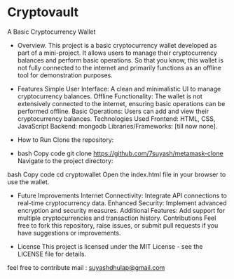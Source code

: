# Cryptovault 


A Basic Cryptocurrency Wallet
* Overview. 
This project is a basic cryptocurrency wallet developed as part of a mini-project. It allows users to manage their cryptocurrency balances and perform basic operations. So that you know, this wallet is not fully connected to the internet and primarily functions as an offline tool for demonstration purposes.








* Features
Simple User Interface:  A clean and minimalistic UI to manage cryptocurrency balances.
Offline Functionality: The wallet is not extensively connected to the internet, ensuring basic operations can be performed offline.
Basic Operations: Users can add and view their cryptocurrency balances.
Technologies Used
Frontend: HTML, CSS, JavaScript
Backend: mongodb
Libraries/Frameworks: [till now none].
* How to Run
Clone the repository:




* bash
Copy code
git clone https://github.com/7suyash/metamask-clone
Navigate to the project directory:



bash
Copy code
cd cryptowallet
Open the index.html file in your browser to use the wallet.



* Future Improvements
Internet Connectivity: Integrate API connections to real-time cryptocurrency data.
Enhanced Security: Implement advanced encryption and security measures.
Additional Features: Add support for multiple cryptocurrencies and transaction history.
Contributions
Feel free to fork this repository, raise issues, or submit pull requests if you have suggestions or improvements.


* License
This project is licensed under the MIT License - see the LICENSE file for details.


feel free to contribute 
mail : suyashdhulap@gmail.com